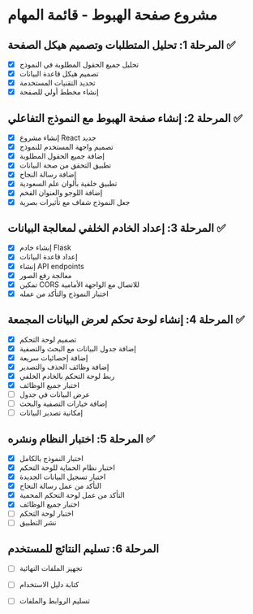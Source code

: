 # مشروع صفحة الهبوط - قائمة المهام

## المرحلة 1: تحليل المتطلبات وتصميم هيكل الصفحة ✅
- [x] تحليل جميع الحقول المطلوبة في النموذج
- [x] تصميم هيكل قاعدة البيانات
- [x] تحديد التقنيات المستخدمة
- [x] إنشاء مخطط أولي للصفحة

## المرحلة 2: إنشاء صفحة الهبوط مع النموذج التفاعلي ✅
- [x] إنشاء مشروع React جديد
- [x] تصميم واجهة المستخدم للنموذج
- [x] إضافة جميع الحقول المطلوبة
- [x] تطبيق التحقق من صحة البيانات
- [x] إضافة رسالة النجاح
- [x] تطبيق خلفية بألوان علم السعودية
- [x] إضافة اللوجو والعنوان الفخم
- [x] جعل النموذج شفاف مع تأثيرات بصرية

## المرحلة 3: إعداد الخادم الخلفي لمعالجة البيانات ✅
- [x] إنشاء خادم Flask
- [x] إعداد قاعدة البيانات
- [x] إنشاء API endpoints
- [x] معالجة رفع الصور
- [x] تمكين CORS للاتصال مع الواجهة الأمامية
- [x] اختبار النموذج والتأكد من عمله

## المرحلة 4: إنشاء لوحة تحكم لعرض البيانات المجمعة ✅
- [x] تصميم لوحة التحكم
- [x] إضافة جدول البيانات مع البحث والتصفية
- [x] إضافة إحصائيات سريعة
- [x] إضافة وظائف الحذف والتصدير
- [x] ربط لوحة التحكم بالخادم الخلفي
- [x] اختبار جميع الوظائف
- [ ] عرض البيانات في جدول
- [ ] إضافة خيارات التصفية والبحث
- [ ] إمكانية تصدير البيانات
## المرحلة 5: اختبار النظام ونشره ✅
- [x] اختبار النموذج بالكامل
- [x] اختبار نظام الحماية للوحة التحكم
- [x] اختبار تسجيل البيانات الجديدة
- [x] التأكد من عمل رسالة النجاح
- [x] التأكد من عمل لوحة التحكم المحمية
- [x] اختبار جميع الوظائف
- [ ] اختبار لوحة التحكم
- [ ] نشر التطبيق

## المرحلة 6: تسليم النتائج للمستخدم
- [ ] تجهيز الملفات النهائية
- [ ] كتابة دليل الاستخدام
- [ ] تسليم الروابط والملفات

